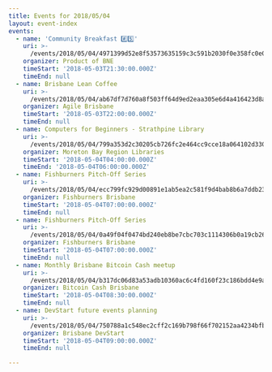 ```yaml
---
title: Events for 2018/05/04
layout: event-index
events:
  - name: 'Community Breakfast #️⃣5️⃣'
    uri: >-
      /events/2018/05/04/4971399d52e8f53573635159c3c591b2030f0e358fc0e0c50d475b1e6bdcbe26
    organizer: Product of BNE
    timeStart: '2018-05-03T21:30:00.000Z'
    timeEnd: null
  - name: Brisbane Lean Coffee
    uri: >-
      /events/2018/05/04/ab67df7d760a8f503ff64d9ed2eaa305e6d4a416423d8a542251b59599819889
    organizer: Agile Brisbane
    timeStart: '2018-05-03T22:00:00.000Z'
    timeEnd: null
  - name: Computers for Beginners - Strathpine Library
    uri: >-
      /events/2018/05/04/799a353d2c30205cb726fc2e464cc9cce18a064102d33011e063bd60f5ae5646
    organizer: Moreton Bay Region Libraries
    timeStart: '2018-05-04T04:00:00.000Z'
    timeEnd: '2018-05-04T06:00:00.000Z'
  - name: Fishburners Pitch-Off Series
    uri: >-
      /events/2018/05/04/ecc799fc929d00891e1ab5ea2c581f9d4bab8b6a7ddb230214964f240df0b622
    organizer: Fishburners Brisbane
    timeStart: '2018-05-04T07:00:00.000Z'
    timeEnd: null
  - name: Fishburners Pitch-Off Series
    uri: >-
      /events/2018/05/04/0a49f04f0474bd240eb8be7cbc703c1114306b0a19cb266377bc5102fdc05535
    organizer: Fishburners Brisbane
    timeStart: '2018-05-04T07:00:00.000Z'
    timeEnd: null
  - name: Monthly Brisbane Bitcoin Cash meetup
    uri: >-
      /events/2018/05/04/b317dc06d83a53adb10360ac6c4fd160f23c186bdd4e9a8c738d8b4dfefa45bc
    organizer: Bitcoin Cash Brisbane
    timeStart: '2018-05-04T08:30:00.000Z'
    timeEnd: null
  - name: DevStart future events planning
    uri: >-
      /events/2018/05/04/750788a1c548ec2cff2c169b798f66f702152aa4234bfb7e033d1c4ff843fbe9
    organizer: Brisbane DevStart
    timeStart: '2018-05-04T09:00:00.000Z'
    timeEnd: null

---
```


